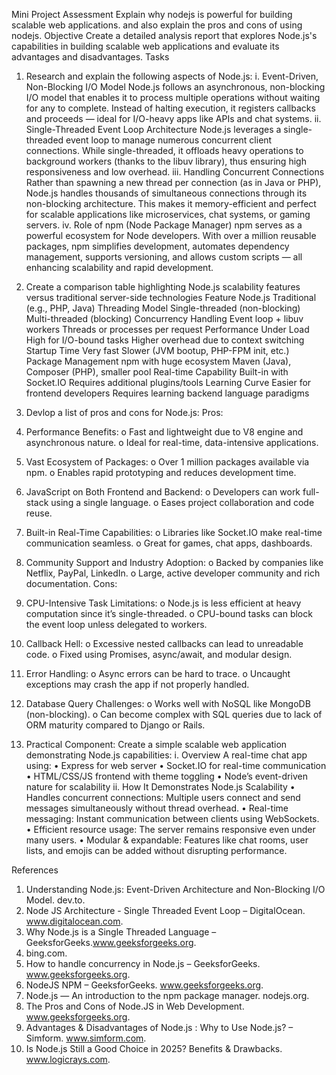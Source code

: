 Mini Project Assessment
Explain why nodejs is powerful for building scalable web applications. and also explain the pros and cons of using nodejs.
Objective
Create a detailed analysis report that explores Node.js's capabilities in building scalable web applications and evaluate its advantages and disadvantages.
Tasks
1. Research and explain the following aspects of Node.js:
i. Event-Driven, Non-Blocking I/O Model
Node.js follows an asynchronous, non-blocking I/O model that enables it to process multiple operations without waiting for any to complete. Instead of halting execution, it registers callbacks and proceeds — ideal for I/O-heavy apps like APIs and chat systems.
ii. Single-Threaded Event Loop Architecture
Node.js leverages a single-threaded event loop to manage numerous concurrent client connections. While single-threaded, it offloads heavy operations to background workers (thanks to the libuv library), thus ensuring high responsiveness and low overhead.
iii. Handling Concurrent Connections
Rather than spawning a new thread per connection (as in Java or PHP), Node.js handles thousands of simultaneous connections through its non-blocking architecture. This makes it memory-efficient and perfect for scalable applications like microservices, chat systems, or gaming servers.
iv. Role of npm (Node Package Manager)
npm serves as a powerful ecosystem for Node developers. With over a million reusable packages, npm simplifies development, automates dependency management, supports versioning, and allows custom scripts — all enhancing scalability and rapid development.

2. Create a comparison table highlighting Node.js scalability features versus traditional server-side technologies
Feature	Node.js	Traditional (e.g., PHP, Java)
Threading Model	Single-threaded (non-blocking)	Multi-threaded (blocking)
Concurrency Handling	Event loop + libuv workers	Threads or processes per request
Performance Under Load	High for I/O-bound tasks	Higher overhead due to context switching
Startup Time	Very fast	Slower (JVM bootup, PHP-FPM init, etc.)
Package Management	npm with huge ecosystem	Maven (Java), Composer (PHP), smaller pool
Real-time Capability	Built-in with Socket.IO	Requires additional plugins/tools
Learning Curve	Easier for frontend developers	Requires learning backend language paradigms

3. Devlop a list of pros and cons for Node.js:
Pros:
1.	Performance Benefits:
o	Fast and lightweight due to V8 engine and asynchronous nature.
o	Ideal for real-time, data-intensive applications.
2.	Vast Ecosystem of Packages:
o	Over 1 million packages available via npm.
o	Enables rapid prototyping and reduces development time.
3.	JavaScript on Both Frontend and Backend:
o	Developers can work full-stack using a single language.
o	Eases project collaboration and code reuse.
4.	Built-in Real-Time Capabilities:
o	Libraries like Socket.IO make real-time communication seamless.
o	Great for games, chat apps, dashboards.
5.	Community Support and Industry Adoption:
o	Backed by companies like Netflix, PayPal, LinkedIn.
o	Large, active developer community and rich documentation.
Cons:
1.	CPU-Intensive Task Limitations:
o	Node.js is less efficient at heavy computation since it’s single-threaded.
o	CPU-bound tasks can block the event loop unless delegated to workers.
2.	Callback Hell:
o	Excessive nested callbacks can lead to unreadable code.
o	Fixed using Promises, async/await, and modular design.
3.	Error Handling:
o	Async errors can be hard to trace.
o	Uncaught exceptions may crash the app if not properly handled.
4.	Database Query Challenges:
o	Works well with NoSQL like MongoDB (non-blocking).
o	Can become complex with SQL queries due to lack of ORM maturity compared to Django or Rails.

4. Practical Component: Create a simple scalable web application demonstrating Node.js capabilities:
 i. Overview
A real-time chat app using:
•	Express for web server
•	Socket.IO for real-time communication
•	HTML/CSS/JS frontend with theme toggling
•	Node’s event-driven nature for scalability
 ii. How It Demonstrates Node.js Scalability
•	Handles concurrent connections: Multiple users connect and send messages simultaneously without thread overhead.
•	Real-time messaging: Instant communication between clients using WebSockets.
•	Efficient resource usage: The server remains responsive even under many users.
•	Modular & expandable: Features like chat rooms, user lists, and emojis can be added without disrupting performance.

References
1.	Understanding Node.js: Event-Driven Architecture and Non-Blocking I/O Model. dev.to. 
2.	Node JS Architecture - Single Threaded Event Loop – DigitalOcean. www.digitalocean.com. 
3.	Why Node.js is a Single Threaded Language – GeeksforGeeks.www.geeksforgeeks.org. 
4.	bing.com.
5.	How to handle concurrency in Node.js – GeeksforGeeks. www.geeksforgeeks.org. 
6.	NodeJS NPM – GeeksforGeeks. www.geeksforgeeks.org. 
7.	Node.js — An introduction to the npm package manager. nodejs.org. 
8.	The Pros and Cons of Node.JS in Web Development. www.geeksforgeeks.org. 
9.	Advantages & Disadvantages of Node.js : Why to Use Node.js? – Simform. www.simform.com. 
10.	Is Node.js Still a Good Choice in 2025? Benefits & Drawbacks. www.logicrays.com. 
